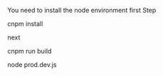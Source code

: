 You need to install the node environment
first Step

cnpm install

next

cnpm run build

node prod.dev.js

